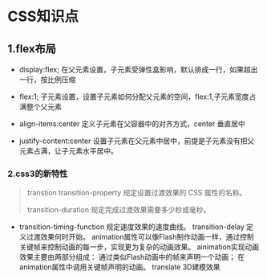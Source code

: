 # CSS知识点
## 1.flex布局
- display:flex; 在父元素设置，子元素受弹性盒影响，默认排成一行，如果超出一行，按比例压缩 

- flex:1; 子元素设置，设置子元素如何分配父元素的空间，flex:1,子元素宽度占满整个父元素

- align-items:center 定义子元素在父容器中的对齐方式，center 垂直居中

- justify-content:center 设置子元素在父元素中居中，前提是子元素没有把父元素占满，让子元素水平居中。

### 2.css3的新特性
>transtion transition-property 规定设置过渡效果的 CSS 属性的名称。
>
>transition-duration 规定完成过渡效果需要多少秒或毫秒。
>
- transition-timing-function 规定速度效果的速度曲线。
    transition-delay 定义过渡效果何时开始。
    animation属性可以像Flash制作动画一样，通过控制关键帧来控制动画的每一步，实现更为复杂的动画效果。
    ainimation实现动画效果主要由两部分组成：
    通过类似Flash动画中的帧来声明一个动画；
    在animation属性中调用关键帧声明的动画。
    translate 3D建模效果